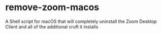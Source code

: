 # remove-zoom-macos
A Shell script for macOS that will completely uninstall the Zoom Desktop Client and all of the additional cruft it installs
